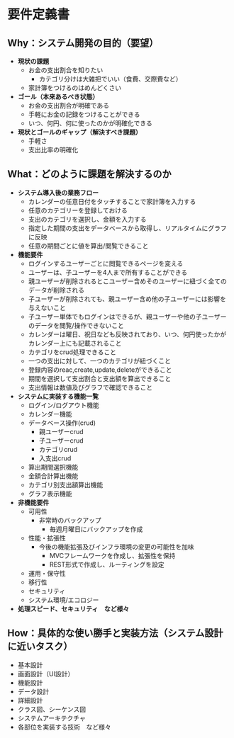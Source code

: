 # 要件定義書
## Why：システム開発の目的（要望）
  - **現状の課題**
    - お金の支出割合を知りたい
      - カテゴリ分けは大雑把でいい（食費、交際費など）
    - 家計簿をつけるのはめんどくさい
  - **ゴール（本来あるべき状態）**
    - お金の支出割合が明確である
    - 手軽にお金の記録をつけることができる
    - いつ、何円、何に使ったのかが明確化できる
  - **現状とゴールのギャップ（解決すべき課題）**
    - 手軽さ
    - 支出比率の明確化
## What：どのように課題を解決するのか
  - **システム導入後の業務フロー**
    - カレンダーの任意日付をタッチすることで家計簿を入力する
    - 任意のカテゴリーを登録しておける
    - 支出のカテゴリを選択し、金額を入力する
    - 指定した期間の支出をデータベースから取得し、リアルタイムにグラフに反映
    - 任意の期間ごとに値を算出/閲覧できること
  - **機能要件**
    - ログインするユーザーごとに閲覧できるページを変える
    - ユーザーは、子ユーザーを4人まで所有することができる
    - 親ユーザーが削除されるとこユーザー含めそのユーザーに紐づく全てのデータが削除される
    - 子ユーザーが削除されても、親ユーザー含め他の子ユーザーには影響を与えないこと
    - 子ユーザー単体でもログインはできるが、親ユーザーや他の子ユーザーのデータを閲覧/操作できないこと
    - カレンダーは曜日、祝日なども反映されており、いつ、何円使ったかがカレンダー上にも記載されること
    - カテゴリをcrud処理できること
    - 一つの支出に対して、一つのカテゴリが紐づくこと
    - 登録内容のreac,create,update,deleteができること
    - 期間を選択して支出割合と支出額を算出できること
    - 支出情報は数値及びグラフで確認できること
  - **システムに実装する機能一覧**
    - ログイン/ログアウト機能
    - カレンダー機能
    - データベース操作(crud)
      - 親ユーザーcrud
      - 子ユーザーcrud
      - カテゴリcrud
      - 入支出crud
    - 算出期間選択機能
    - 金額合計算出機能
    - カテゴリ別支出額算出機能
    - グラフ表示機能
  - **非機能要件**
    - 可用性
      - 非常時のバックアップ
        - 毎週月曜日にバックアップを作成
    - 性能・拡張性
      - 今後の機能拡張及びインフラ環境の変更の可能性を加味
        - MVCフレームワークを作成し、拡張性を保持
        - REST形式で作成し、ルーティングを設定
    - 運用・保守性
    - 移行性
    - セキュリティ
    - システム環境/エコロジー
  - **処理スピード、セキュリティ　など様々**
## How：具体的な使い勝手と実装方法（システム設計に近いタスク）
  - 基本設計
  - 画面設計（UI設計）
  - 機能設計
  - データ設計
  - 詳細設計
  - クラス図、シーケンス図
  - システムアーキテクチャ
  - 各部位を実装する技術　など様々